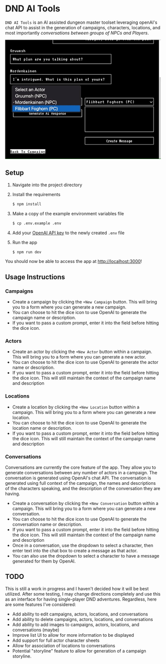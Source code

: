 # DND AI Tools
`DND AI Tools` is an AI assisted dungeon master toolset leveraging openAI's chat API to assist in the generation of campaigns, characters, locations, and most importantly _*conversations between groups of NPCs and Players*_.

![Example Conversation](./public/conversation-example.gif)

## Setup
1. Navigate into the project directory
1. Install the requirements
   ```bash
   $ npm install
   ```

1. Make a copy of the example environment variables file
   ```bash
   $ cp .env.example .env
   ```
1. Add your [OpenAI API key](https://beta.openai.com/account/api-keys) to the newly created `.env` file

1. Run the app
   ```bash
   $ npm run dev
   ```

You should now be able to access the app at [http://localhost:3000](http://localhost:3000)!


## Usage Instructions
### Campaigns
- Create a campaign by clicking the `+New Campaign` button. This will bring you to a form where you can generate a new campaign.
- You can choose to hit the dice icon to use OpenAI to generate the campaign name or description.
- If you want to pass a custom prompt, enter it into the field before hitting the dice icon.

### Actors
- Create an actor by clicking the `+New Actor` button within a campaign. This will bring you to a form where you can generate a new actor.
- You can choose to hit the dice icon to use OpenAI to generate the actor name or description.
- If you want to pass a custom prompt, enter it into the field before hitting the dice icon. This will still maintain the context of the campaign name and description

### Locations
- Create a location by clicking the `+New Location` button within a campaign. This will bring you to a form where you can generate a new location.
- You can choose to hit the dice icon to use OpenAI to generate the location name or description.
- If you want to pass a custom prompt, enter it into the field before hitting the dice icon. This will still maintain the context of the campaign name and description

### Conversations
Conversations are currently the core feature of the app. They allow you to generate conversations between any number of actors in a campaign. The conversation is generated using OpenAI's chat API. The conversation is generated using full context of the campaign, the names and descriptions of the characters speaking, and the description of the conversation they are having.

- Create a conversation by clicking the `+New Conversation` button within a campaign. This will bring you to a form where you can generate a new conversation.
- You can choose to hit the dice icon to use OpenAI to generate the conversation name or description.
- If you want to pass a custom prompt, enter it into the field before hitting the dice icon. This will still maintain the context of the campaign name and description
- Once in a conversation, use the dropdown to select a character, then enter text into the chat box to create a message as that actor.
- You can also use the dropdown to select a character to have a message generated for them by OpenAI.

## TODO
This is still a work in progress and I haven't decided how it will be best utilized. After some testing, I may change directions completely and use this as an interface for having single-player DND adventures. Regardless, here are some features I've considered:
- Add ability to edit campaigns, actors, locations, and conversations
- Add ability to delete campaigns, actors, locations, and conversations
- Add ability to add images to campaigns, actors, locations, and conversations (maybe)
- Improve list UI to allow for more information to be displayed
- Add support for full actor character sheets
- Allow for association of locations to conversations
- Potential "storyline" feature to allow for generation of a campaign storyline.
